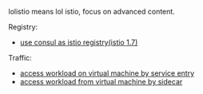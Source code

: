 lolistio means lol istio, focus on advanced content.

Registry:

- [use consul as istio registry(istio 1.7)](registry/consul/consul.md)

Traffic:

- [access workload on virtual machine by service entry](traffic/service-entry.md)
- [access workload from virtual machine by sidecar](traffic/vm-with-sidecar/vm-with-sidecar.md)

<!-- - [Delaying application start until sidecar is ready](traffic/sidecar-sequence.md) -->
<!-- - [namespace isolation](isolation/isolation.md) -->
<!-- - [canary upgrade of istio](setup/upgrade/canary-upgrade.md) -->

